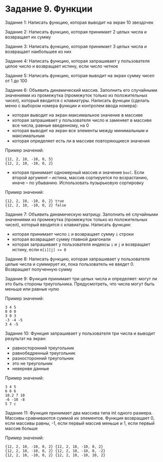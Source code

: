 # Задание 9. Функции
Задание 1: Написать функцию, которая выводит на экран 10 звездочек

Задание 2: Написать функцию, которая принимает 2 целых числа и возвращает их сумму

Задание 3: Написать функцию, которая принимает 3 целых числа и возвращает наибольшее из них

Задание 4: Написать функцию, которая запрашивает у пользователя целое число и возвращает истину, если число четное

Задание 5: Написать функцию, которая выводит на экран сумму чисел от 1 до 100

Задание 6: Объявить динамический массив. Заполнить его случайными значениями из промежутка (промежуток только из положительных чисел), который вводится с клавиатуры. Написать функции (сделать меню с выбором номера функции и контролем ввода номера):

- которая выводит на экран максимальное значение в массиве
- которая запрашивает у пользователя число и заменяет в массиве все числа, равные введенному, на 0
- которая выводит на экран все элементы между минимальным и максимальным
- которая определяет есть ли в массиве повторяющиеся значения

Пример значений:
    
    {12, 2, 10, -10, 0, 5}
    {12, 2, 10, -10, 0, 2}

- которая принимает одномерный массив и значение `bool`. Если второй аргумент – истина, массив сортируется по возрастанию, иначе – по убыванию. Использовать пузырьковую сортировку

Пример значений: 

    {12, 2, 10, -10, 0, 2} true
    {12, 2, 10, -10, 0, 2} false

Задание 7: Объявить динамическую матрицу. Заполнить её случайными значениями из промежутка (промежуток только из положительных чисел), который вводится с клавиатуры. Написать функции:

- которая принимает число `i` и возвращает сумму `i` строки
- которая возвращает сумму главной диагонали
- которая запрашивает у пользователя индексы `i` и `j` и возвращает истину, если `m[i][j] >= 0`


Задание 8: Написать функцию, которая запрашивает у пользователя целые числа и суммирует их, пока пользователь не введет 0. Возвращает полученную сумму

Задание 9: Функция принимает три целых числа и определяет: могут ли это быть стороны треугольника. Предусмотреть, что числа могут быть меньше или равные нулю

Пример значений:

    3 4 5
    0 0 0
    3 0 3
    -3 -4 -5
    3 4 -5

Задание 10: Функция запрашивает у пользователя три числа и выводит результат на экран:
- равносторонний треугольник
- равнобедренный треугольник
- разносторонний треугольник
- это не треугольник
- невернве данные

Пример значений:

    3 4 5
    6 6 6
    10.2 7 10
    -6 -10 -8
    5 7 c

Задание 11: Функция принимает два массива типа int одного размера. Массивы сравниваются суммой их элементов. Функция возвращает 0, если массивы равны, -1, если первый массив меньше и 1, если первый массив больше

Пример значений: 
    
    {12, 2, 10, -10, 0, 2} {12, 2, 10, -10, 0, 2}
    {12, 2, 10, -10, 0, 2} {12, 2, 10, -10, 0, -2}
    {12, 2, 10, -10, 0, 2} {12, 2, 10, -10, 10, 2}
